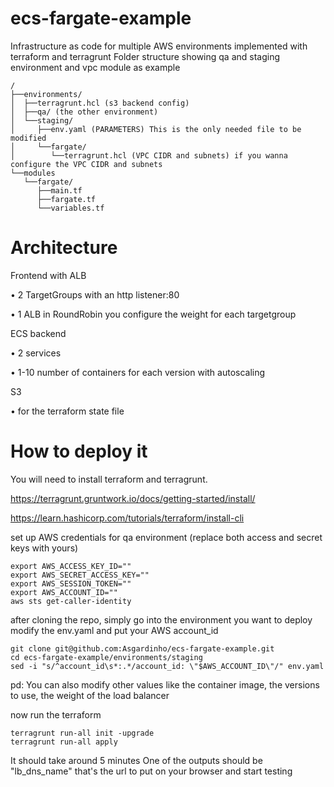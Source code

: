 # ecs-fargate-example

Infrastructure as code for multiple AWS environments implemented with terraform and terragrunt
Folder structure showing qa and staging environment and vpc module as example
```
/
├──environments/
│  ├──terragrunt.hcl (s3 backend config)
│  ├──qa/ (the other environment)
│  └──staging/
│     ├──env.yaml (PARAMETERS) This is the only needed file to be modified 
│     └──fargate/
│        └──terragrunt.hcl (VPC CIDR and subnets) if you wanna configure the VPC CIDR and subnets
└──modules
   └──fargate/
      ├──main.tf
      ├──fargate.tf
      └──variables.tf
```
# Architecture
Frontend with ALB 

   • 2 TargetGroups with an http listener:80
   
   • 1 ALB in RoundRobin you configure the weight for each targetgroup
   
ECS backend

   • 2 services
   
   • 1-10 number of containers for each version with autoscaling
   
S3

   • for the terraform state file
   

# How to deploy it 

You will need to install terraform and terragrunt.

https://terragrunt.gruntwork.io/docs/getting-started/install/

https://learn.hashicorp.com/tutorials/terraform/install-cli

set up AWS credentials for qa environment (replace both access and secret keys with yours)

```
export AWS_ACCESS_KEY_ID=""
export AWS_SECRET_ACCESS_KEY=""
export AWS_SESSION_TOKEN=""
export AWS_ACCOUNT_ID=""
aws sts get-caller-identity
```

after cloning the repo, simply go into the environment you want to deploy
modify the env.yaml and put your AWS account_id
```
git clone git@github.com:Asgardinho/ecs-fargate-example.git
cd ecs-fargate-example/environments/staging
sed -i "s/^account_id\s*:.*/account_id: \"$AWS_ACCOUNT_ID\"/" env.yaml
```
pd: You can also modify other values like the container image, the versions to use, the weight of the load balancer

now run the terraform
```
terragrunt run-all init -upgrade
terragrunt run-all apply
```
It should take around 5 minutes
One of the outputs should be "lb_dns_name" that's the url to put on your browser and start testing
